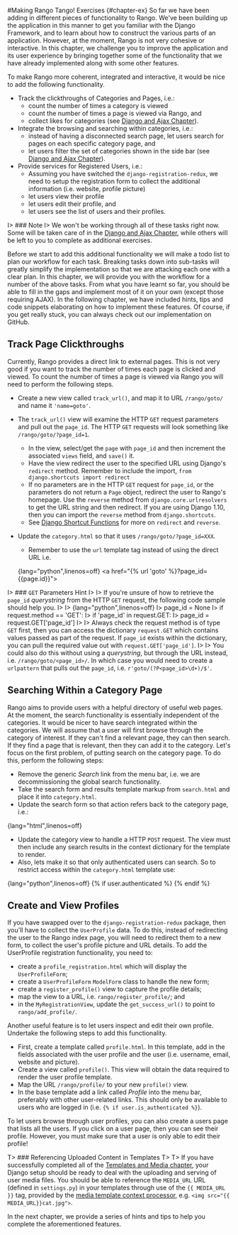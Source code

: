 #Making Rango Tango! Exercises {#chapter-ex} 
So far we have been adding in different pieces of functionality to Rango. We've been building up the application in this manner to get you familiar with the Django Framework, and to learn about how to construct the various parts of an application. However, at the moment, Rango is not very cohesive or interactive. In this chapter, we challenge you to improve the application and its user experience by bringing together some of the functionality that we have already implemented along with some other features.

To make Rango more coherent, integrated and interactive, it would be nice to add the following functionality.

- Track the clickthroughs of Categories and Pages, i.e.:
	- count the number of times a category is viewed
	- count the number of times a page is viewed via Rango, and
	- collect likes for categories (see [Django and Ajax Chapter]({#chapter-ajax})).
- Integrate the browsing and searching within categories, i.e.:
	- instead of having a disconnected search page, let users search for pages on each specific category page, and
	- let users filter the set of categories shown in the side bar (see [Django and Ajax Chapter]({#chapter-ajax})).
- Provide services for Registered Users, i.e.:
	- Assuming you have switched the `django-registration-redux`, we need to setup the registration form to collect the additional information (i.e. website, profile picture)
	- let users view their profile
	- let users edit their profile, and
	- let users see the list of users and their profiles.

I> ### Note
I> We won't be working through all of these tasks right now. Some will be taken care of in the [Django and Ajax Chapter]({#chapter-ajax}), while others will be left to you to complete as additional exercises.

Before we start to add this additional functionality we will make a todo list to plan our workflow for each task. Breaking tasks down into sub-tasks will greatly simplify the implementation so that we are attacking each one with a clear plan. In this chapter, we will provide you with the workflow for a number of the above tasks. From what you have learnt so far, you should be able to fill in the gaps and implement most of it on your own (except those requiring AJAX). In the following chapter, we have included hints, tips and code snippets elaborating on how to implement these features. Of course, if you get really stuck, you can always check out our implementation on GitHub.

## Track Page Clickthroughs
Currently, Rango provides a direct link to external pages. This is not very good if you want to track the number of times each page is clicked and viewed. To count the number of times a page is viewed via Rango you will need to perform the following steps.

- Create a new view called `track_url()`, and map it to URL `/rango/goto/` and name it `'name=goto'`.
- The `track_url()` view will examine the HTTP `GET` request parameters and pull out the `page_id`. The HTTP `GET` requests will look something like `/rango/goto/?page_id=1`.
	- In the view, select/get the `page` with `page_id` and then increment the associated `views` field, and `save()` it.
	- Have the view redirect the user to the specified URL using Django's `redirect` method. Remember to include the import, `from django.shortcuts import redirect`
	- If no parameters are in the HTTP `GET` request for `page_id`, or the parameters do not return a `Page` object, redirect the user to Rango's homepage. Use the `reverse` method from `django.core.urlresolvers` to get the URL string and then redirect. If you are using Django 1.10, then you can import the `reverse` method from `django.shortcuts`.
	- See [Django Shortcut Functions](https://docs.djangoproject.com/en/1.9/topics/http/shortcuts/) for more on `redirect` and `reverse`.
- Update the `category.html` so that it uses `/rango/goto/?page_id=XXX`.
	- Remember to use the `url` template tag instead of using the direct URL i.e. 
	
	{lang="python",linenos=off}
		<a href="{% url 'goto' %}?page_id={{page.id}}"\>


I> ### `GET` Parameters Hint
I>
I> If you're unsure of how to retrieve the `page_id` *querystring* from the HTTP `GET` request, the following code sample should help you.
I>
I> {lang="python",linenos=off}
I> 		page_id = None
I> 		if request.method == 'GET':
I> 		    if 'page_id' in request.GET:
I> 		        page_id = request.GET['page_id']
I>
I> Always check the request method is of type `GET` first, then you can access the dictionary `request.GET` which contains values passed as part of the request. If `page_id` exists within the dictionary, you can pull the required value out with `request.GET['page_id']`.
I>
I> You could also do this without using a *querystring*, but through the URL instead, i.e. `/rango/goto/<page_id>/`. In which case you would need to create a `urlpattern` that pulls out the `page_id`, i.e. `r'goto/(?P<page_id>\d+)/$'`.


## Searching Within a Category Page
Rango aims to provide users with a helpful directory of useful web pages. At the moment, the search functionality is essentially independent of the categories. It would be nicer to have search integrated within the categories. We will assume that a user will first browse through the category of interest. If they can't find a relevant page, they can then search. If they find a page that is relevant, then they can add it to the category. Let's focus on the first problem, of putting search on the category page. To do this, perform the following steps:

- Remove the generic *Search* link from the menu bar, i.e. we are decommissioning the global search functionality.
- Take the search form and results template markup from `search.html` and place it into `category.html`.
- Update the search form so that action refers back to the category page, i.e.:

{lang="html",linenos=off}
	<form class="form-inline" id="user_form" 
	    method="post" action="{% url 'show_category'  category.slug %}">

- Update the category view to handle a HTTP `POST` request. The view must then include any search results in the context dictionary for the template to render.
- Also, lets make it so that only authenticated users can search. So to restrict access within the `category.html` template use:

{lang="python",linenos=off}
	{% if user.authenticated %} 
	    <!-- Insert search code here -->
	{% endif %}

## Create and View Profiles
If you have swapped over to the `django-registration-redux` package, then you'll have to collect the `UserProfile` data. To do this, instead of redirecting the user to the Rango index page, you will need to redirect them to a new form, to collect the user's profile picture and URL details. To add the UserProfile registration functionality, you need to:

- create a `profile_registration.html` which will display the `UserProfileForm`;
- create a `UserProfileForm` `ModelForm` class to handle the new form;
- create a `register_profile()` view to capture the profile details;
- map the view to a URL, i.e. `rango/register_profile/`; and
- in the `MyRegistrationView`, update the `get_success_url()` to point to `rango/add_profile/`.

Another useful feature is to let users inspect and edit their own profile. Undertake the following steps to add this functionality.

- First, create a template called `profile.html`. In this template, add in the fields associated with the user profile and the user (i.e. username, email, website and picture).
- Create a view called `profile()`. This view will obtain the data required to render the user profile template.
- Map the URL `/rango/profile/` to your new `profile()` view.
- In the base template add a link called *Profile* into the menu bar, preferably with other user-related links. This should only be available to users who are logged in (i.e. `{% if user.is_authenticated %}`).

To let users browse through user profiles, you can also create a users page that lists all the users. If you click on a user page, then you can see their profile. However, you must make sure that a user is only able to edit their profile!

T> ### Referencing Uploaded Content in Templates
T>
T> If you have successfully completed all of the [Templates and Media chapter](#section-templates-upload), your Django setup should be ready to deal with the uploading and serving of user media files. You should be able to reference the `MEDIA_URL` URL (defined in `settings.py`) in your templates through use of the `{{ MEDIA_URL }}` tag, provided by the [media template context processor](https://docs.djangoproject.com/en/1.9/ref/templates/api/#django-template-context-processors-media), e.g. `<img src="{{ MEDIA_URL}}cat.jpg">`.

In the next chapter, we provide a series of hints and tips to help you complete the aforementioned features.
